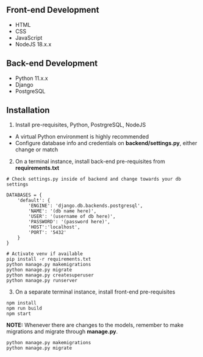 ## Front-end Development
- HTML
- CSS
- JavaScript
- NodeJS 18.x.x 

## Back-end Development
- Python 11.x.x
- Django
- PostgreSQL

## Installation
1. Install pre-requisites, Python, PostrgreSQL, NodeJS
- A virtual Python environment is highly recommended
- Configure database info and credentials on **backend/settings.py**, either change or match
2. On a terminal instance, install back-end pre-requisites from **requirements.txt**

```
# Check settings.py inside of backend and change towards your db settings

DATABASES = {
    'default': {
        'ENGINE': 'django.db.backends.postgresql',
        'NAME': '(db name here)',
        'USER': '(username of db here)',
        'PASSWORD': '(password here)',
        'HOST':'localhost',
        'PORT': '5432'
    }
}
```

```
# Activate venv if available
pip install -r requirements.txt
python manage.py makemigrations
python manage.py migrate
python manage.py createsuperuser
python manage.py runserver
```
3. On a separate terminal instance, install front-end pre-requisites
```
npm install
npm run build
npm start
```
**NOTE:** Whenever there are changes to the models, remember to make migrations and migrate through **manage.py**.
```
python manage.py makemigrations
python manage.py migrate
```
